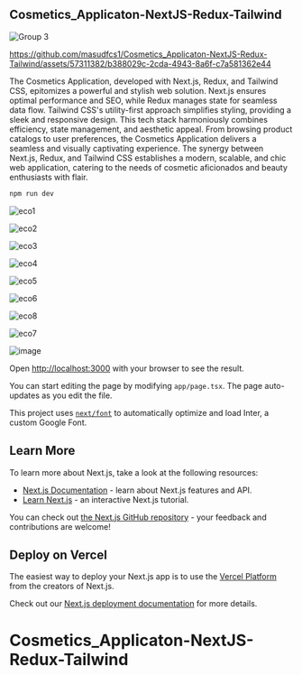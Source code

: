 
## Cosmetics_Applicaton-NextJS-Redux-Tailwind
![Group 3](https://github.com/masudfcs1/Cosmetics_Applicaton-NextJS-Redux-Tailwind/assets/57311382/ecb01cfc-b515-4f5e-8bed-19b7d39646fe)

https://github.com/masudfcs1/Cosmetics_Applicaton-NextJS-Redux-Tailwind/assets/57311382/b388029c-2cda-4943-8a6f-c7a581362e44


The Cosmetics Application, developed with Next.js, Redux, and Tailwind CSS, epitomizes a powerful and stylish web solution. Next.js ensures optimal performance and SEO, while Redux manages state for seamless data flow. Tailwind CSS's utility-first approach simplifies styling, providing a sleek and responsive design. This tech stack harmoniously combines efficiency, state management, and aesthetic appeal. From browsing product catalogs to user preferences, the Cosmetics Application delivers a seamless and visually captivating experience. The synergy between Next.js, Redux, and Tailwind CSS establishes a modern, scalable, and chic web application, catering to the needs of cosmetic aficionados and beauty enthusiasts with flair.

```bash
npm run dev

```

![eco1](https://github.com/masudfcs1/Cosmetics_Applicaton-NextJS-Redux-Tailwind/assets/57311382/83781c36-8064-4471-aecd-131a04638c87)

![eco2](https://github.com/masudfcs1/Cosmetics_Applicaton-NextJS-Redux-Tailwind/assets/57311382/54fe9250-d834-43e3-9c77-4a6baf8c55a1)

![eco3](https://github.com/masudfcs1/Cosmetics_Applicaton-NextJS-Redux-Tailwind/assets/57311382/fda7db7e-bd3d-49f1-b4d1-8f1f352499b1)

![eco4](https://github.com/masudfcs1/Cosmetics_Applicaton-NextJS-Redux-Tailwind/assets/57311382/2bf5a4f0-a57a-40be-a7b0-beff119e30d0)

![eco5](https://github.com/masudfcs1/Cosmetics_Applicaton-NextJS-Redux-Tailwind/assets/57311382/fabb23f4-5483-4a8c-b43c-59cbb124ffc3)

![eco6](https://github.com/masudfcs1/Cosmetics_Applicaton-NextJS-Redux-Tailwind/assets/57311382/8ccbe85b-db40-45aa-bfb6-8d2abaaa3aea)

![eco8](https://github.com/masudfcs1/Cosmetics_Applicaton-NextJS-Redux-Tailwind/assets/57311382/1b0d3f2e-6ec9-45f2-ae27-e224a940b531)

![eco7](https://github.com/masudfcs1/Cosmetics_Applicaton-NextJS-Redux-Tailwind/assets/57311382/5c072851-744e-41aa-b30f-c7d74c859270)

![image](https://github.com/masudfcs1/Cosmetics_Applicaton-NextJS-Redux-Tailwind/assets/57311382/19f8ae67-1181-4aca-a0ac-a96035f7d60f)

Open [http://localhost:3000](http://localhost:3000) with your browser to see the result.

You can start editing the page by modifying `app/page.tsx`. The page auto-updates as you edit the file.

This project uses [`next/font`](https://nextjs.org/docs/basic-features/font-optimization) to automatically optimize and load Inter, a custom Google Font.

## Learn More

To learn more about Next.js, take a look at the following resources:

- [Next.js Documentation](https://nextjs.org/docs) - learn about Next.js features and API.
- [Learn Next.js](https://nextjs.org/learn) - an interactive Next.js tutorial.

You can check out [the Next.js GitHub repository](https://github.com/vercel/next.js/) - your feedback and contributions are welcome!

## Deploy on Vercel

The easiest way to deploy your Next.js app is to use the [Vercel Platform](https://vercel.com/new?utm_medium=default-template&filter=next.js&utm_source=create-next-app&utm_campaign=create-next-app-readme) from the creators of Next.js.

Check out our [Next.js deployment documentation](https://nextjs.org/docs/deployment) for more details.

# Cosmetics_Applicaton-NextJS-Redux-Tailwind
